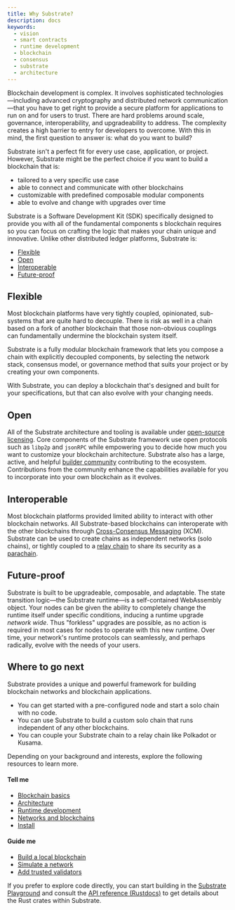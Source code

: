 ```yaml
---
title: Why Substrate?
description: docs
keywords:
  - vision
  - smart contracts
  - runtime development
  - blockchain
  - consensus
  - substrate
  - architecture
---
```


Blockchain development is complex.
It involves sophisticated technologies—including advanced cryptography and distributed network communication—that you have to get right to provide a secure platform for applications to run on and for users to trust.
There are hard problems around scale, governance, interoperability, and upgradeability to address.
The complexity creates a high barrier to entry for developers to overcome.
With this in mind, the first question to answer is: what do you want to build?

Substrate isn't a perfect fit for every use case, application, or project.
However, Substrate might be the perfect choice if you want to build a blockchain that is:

- tailored to a very specific use case
- able to connect and communicate with other blockchains
- customizable with predefined composable modular components
- able to evolve and change with upgrades over time

Substrate is a Software Development Kit (SDK) specifically designed to provide you with all of the fundamental components s blockchain requires so you can focus on crafting the logic that makes your chain unique and innovative.
Unlike other distributed ledger platforms, Substrate is:

- [Flexible](#flexible)
- [Open](#open)
- [Interoperable](#interoperable)
- [Future-proof](#future-proof)

## Flexible

Most blockchain platforms have very tightly coupled, opinionated, sub-systems that are quite hard to decouple.
There is risk as well in a chain based on a fork of another blockchain that those non-obvious couplings can fundamentally undermine the blockchain system itself.

Substrate is a fully modular blockchain framework that lets you compose a chain with explicitly decoupled components, by selecting the network stack, consensus model, or governance method that suits your project or by creating your own components.

With Substrate, you can deploy a blockchain that's designed and built for your specifications, but that can also evolve with your changing needs.

## Open

All of the Substrate architecture and tooling is available under [open-source licensing](https://github.com/paritytech/substrate#license).
Core components of the Substrate framework use open protocols such as `libp2p` and `jsonRPC` while empowering you to decide how much you want to customize your blockchain architecture.
Substrate also has a large, active, and helpful [builder community](https://substrate.io/ecosystem/) contributing to the ecosystem.
Contributions from the community enhance the capabilities available for you to incorporate into your own blockchain as it evolves.

## Interoperable

Most blockchain platforms provided limited ability to interact with other blockchain networks.
All Substrate-based blockchains can interoperate with the other blockchains through [Cross-Consensus Messaging](https://wiki.polkadot.network/docs/learn-crosschain) (XCM).
Substrate can be used to create chains as independent networks (solo chains), or tightly coupled to a [relay chain](https://wiki.polkadot.network/docs/learn-architecture#relay-chain) to share its security as a [parachain](https://wiki.polkadot.network/docs/learn-parachains).

## Future-proof

Substrate is built to be upgradeable, composable, and adaptable.
The state transition logic—the Substrate runtime—is a self-contained WebAssembly object.
Your nodes can be given the ability to completely change the runtime itself under specific conditions, inducing a runtime upgrade _network wide_.
Thus "forkless" upgrades are possible, as no action is required in most cases for nodes to operate with this new runtime.
Over time, your network's runtime protocols can seamlessly, and perhaps radically, evolve with the needs of your users.

## Where to go next

Substrate provides a unique and powerful framework for building blockchain networks and blockchain applications.

- You can get started with a pre-configured node and start a solo chain with no code.
- You can use Substrate to build a custom solo chain that runs independent of any other blockchains.
- You can couple your Substrate chain to a relay chain like Polkadot or Kusama.

Depending on your background and interests, explore the following resources to learn more.

#### Tell me

- [Blockchain basics](/main-docs/fundamentals/blockchain-basics/)
- [Architecture](/main-docs/fundamentals/architecture/)
- [Runtime development](/main-docs/fundamentals/runtime-development)
- [Networks and blockchains](/main-docs/fundamentals/node-and-network-types/)
- [Install](/main-docs/install/)

#### Guide me

- [Build a local blockchain](/tutorials/get-started/build-local-blockchain/)
- [Simulate a network](/tutorials/get-started/simulate-network/)
- [Add trusted validators](/tutorials/get-started/trusted-network/)

If you prefer to explore code directly, you can start building in the [Substrate Playground](https://docs.substrate.io/playground/) and consult the [API reference (Rustdocs)](https://paritytech.github.io/substrate/master) to get details about the Rust crates within Substrate.
